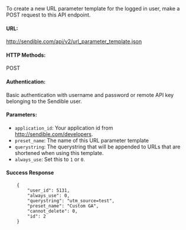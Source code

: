 To create a new URL parameter template for the logged in user, make a POST request to this API endpoint.

#### URL: ####
http://sendible.com/api/v2/url_parameter_template.json

#### HTTP Methods: ####
POST

#### Authentication: ####
Basic authentication with username and password or remote API key belonging to the Sendible user.

#### Parameters: ####
  * `application_id`: Your application id from http://sendible.com/developers.
  * `preset_name`: The name of this URL parameter template
  * `querystring`: The querystring that will be appended to URLs that are shortened when using this template.
  * `always_use`: Set this to `1` or `0`.

#### Success Response ####

```
    {
        "user_id": 5131,
        "always_use": 0,
        "querystring": "utm_source=test",
        "preset_name": "Custom GA",
        "cannot_delete": 0,
        "id": 2
    }
```